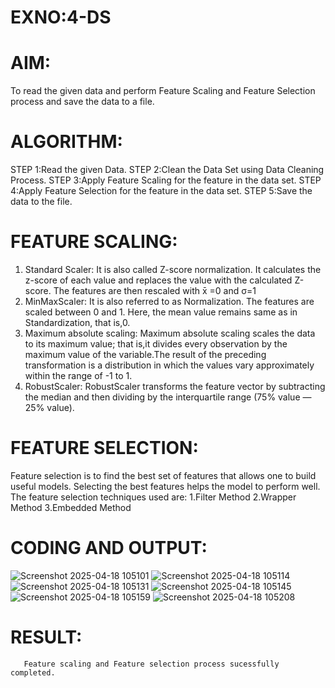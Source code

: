 # EXNO:4-DS
# AIM:
To read the given data and perform Feature Scaling and Feature Selection process and save the
data to a file.

# ALGORITHM:
STEP 1:Read the given Data.
STEP 2:Clean the Data Set using Data Cleaning Process.
STEP 3:Apply Feature Scaling for the feature in the data set.
STEP 4:Apply Feature Selection for the feature in the data set.
STEP 5:Save the data to the file.

# FEATURE SCALING:
1. Standard Scaler: It is also called Z-score normalization. It calculates the z-score of each value and replaces the value with the calculated Z-score. The features are then rescaled with x̄ =0 and σ=1
2. MinMaxScaler: It is also referred to as Normalization. The features are scaled between 0 and 1. Here, the mean value remains same as in Standardization, that is,0.
3. Maximum absolute scaling: Maximum absolute scaling scales the data to its maximum value; that is,it divides every observation by the maximum value of the variable.The result of the preceding transformation is a distribution in which the values vary approximately within the range of -1 to 1.
4. RobustScaler: RobustScaler transforms the feature vector by subtracting the median and then dividing by the interquartile range (75% value — 25% value).

# FEATURE SELECTION:
Feature selection is to find the best set of features that allows one to build useful models. Selecting the best features helps the model to perform well.
The feature selection techniques used are:
1.Filter Method
2.Wrapper Method
3.Embedded Method

# CODING AND OUTPUT:
![Screenshot 2025-04-18 105101](https://github.com/user-attachments/assets/64771e63-d60a-44e8-a6d7-9a1426aec243)
![Screenshot 2025-04-18 105114](https://github.com/user-attachments/assets/f016e88c-8417-42d2-bbfc-d600b42f5a7b)
![Screenshot 2025-04-18 105131](https://github.com/user-attachments/assets/fb28a18b-936d-4204-a8be-98446aadaace)
![Screenshot 2025-04-18 105145](https://github.com/user-attachments/assets/9bf3c2c8-7675-487e-9a9b-78e1c67691e0)
![Screenshot 2025-04-18 105159](https://github.com/user-attachments/assets/1c643d06-8e5d-4dc9-a924-833ba746e7c7)
![Screenshot 2025-04-18 105208](https://github.com/user-attachments/assets/ada7c8cf-5c17-45a9-a2d2-f90f288da681)
    
# RESULT:
       Feature scaling and Feature selection process sucessfully completed.
